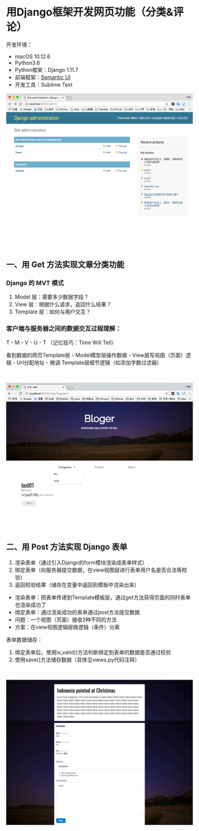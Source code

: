 # 用Django框架开发网页功能（分类&评论）

开发环境：
- macOS 10.12.6
- Python3.6
- Python框架：Django 1.11.7
- 前端框架：[Semantic UI](http://www.semantic-ui.cn/)
- 开发工具：Sublime Text

![Django_admin01.png](https://github.com/FatliTalk/Django_Demo01/blob/master/pagesPictures/Django_admin01.png?raw=true)

<br>

## 一、用 Get 方法实现文章分类功能
### Django 的 MVT 模式
1. Model 层：需要多少数据字段？
2. View 层：根据什么请求，返回什么结果？
3. Template 层：如何与用户交互？

### 客户端与服务器之间的数据交互过程理解：
T - M - V - U - T  （记忆技巧：Time Will Tell）

看到数据的网页Template层 - Model模型层操作数据 - View层写视图（页面）逻辑 - Url分配地址 - 微调 Template层细节逻辑（如添加字数过滤器）

<br>

![文章标签分类-Get方法.png](https://github.com/FatliTalk/Django_Demo01/blob/master/pagesPictures/%E6%96%87%E7%AB%A0%E6%A0%87%E7%AD%BE%E5%88%86%E7%B1%BB-Get%E6%96%B9%E6%B3%95.png?raw=true)

<br>
<br>

## 二、用 Post 方法实现 Django 表单
1. 渲染表单（通过引入Django的form模块渲染成表单样式）
2. 绑定表单（向服务器提交数据，在view视图层进行表单用户名是否合法等校验）
3. 返回校验结果（储存在变量中返回到模板中渲染出来）

- 渲染表单：把表单传递到Template模板层，通过get方法获得页面的同时表单也渲染成功了
- 绑定表单：通过渲染成功的表单通过post方法提交数据
- 问题：一个视图（页面）接收2种不同的方法
- 方案：在view视图逻辑层做逻辑（条件）分离

表单数据储存：
1. 绑定表单后，使用is_valid()方法判断绑定到表单的数据是否通过校验
2. 使用save()方法储存数据（具体见views.py代码注释）

<br>

![文章评论页-Post方法.png](https://github.com/FatliTalk/Django_Demo01/blob/master/pagesPictures/%E6%96%87%E7%AB%A0%E8%AF%84%E8%AE%BA%E9%A1%B5-Post%E6%96%B9%E6%B3%95.png?raw=true)
